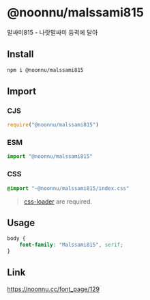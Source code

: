# @noonnu/malssami815
말싸미815 - 나랏말싸미 듕귁에 달아

## Install
```sh
npm i @noonnu/malssami815
```
## Import
### CJS
```js
require("@noonnu/malssami815")
```
### ESM
```js
import "@noonnu/malssami815"
```
### CSS 
```css
@import "~@noonnu/malssami815/index.css"
```
> [css-loader](https://github.com/webpack-contrib/css-loader) are required.

## Usage
```css
body {
    font-family: "Malssami815", serif;
}
```

## Link
https://noonnu.cc/font_page/129